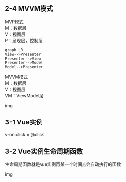 ## 2-4 MVVM模式
MVP模式  
M：数据层  
V：视图层  
P：呈现层，控制层

```mermaid
graph LR
View-->Presenter
Presenter-->View
Presenter-->Model
Model-->Presenter
```

MVVM模式  
M：数据层  
V：视图层  
VM：ViewModel层

img

## 3-1 Vue实例
v-on:click = @click  

## 3-2 Vue实例生命周期函数
生命周期函数就是vue实例再某一个时间点会自动执行的函数

img

